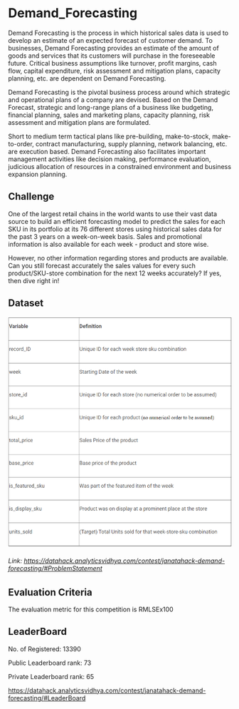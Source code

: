 # Demand_Forecasting

Demand Forecasting is the process in which historical sales data is used to develop an estimate of an expected forecast of customer demand. To businesses, Demand Forecasting provides an estimate of the amount of goods and services that its customers will purchase in the foreseeable future. Critical business assumptions like turnover, profit margins, cash flow, capital expenditure, risk assessment and mitigation plans, capacity planning, etc. are dependent on Demand Forecasting.

Demand Forecasting is the pivotal business process around which strategic and operational plans of a company are devised. Based on the Demand Forecast, strategic and long-range plans of a business like budgeting, financial planning, sales and marketing plans, capacity planning, risk assessment and mitigation plans are formulated.

Short to medium term tactical plans like pre-building, make-to-stock, make-to-order, contract manufacturing, supply planning, network balancing, etc. are execution based. Demand Forecasting also facilitates important management activities like decision making, performance evaluation, judicious allocation of resources in a constrained environment and business expansion planning.

## Challenge
One of the largest retail chains in the world wants to use their vast data source to build an efficient forecasting model to predict the sales for each SKU in its portfolio at its 76 different stores using historical sales data for the past 3 years on a week-on-week basis. Sales and promotional information is also available for each week - product and store wise. 

However, no other information regarding stores and products are available. Can you still forecast accurately the sales values for every such product/SKU-store combination for the next 12 weeks accurately? If yes, then dive right in!

## Dataset
![alt text](https://github.com/hrsht-13/Demand_Forecasting/blob/master/Data%20_Description.png)

###### Link: https://datahack.analyticsvidhya.com/contest/janatahack-demand-forecasting/#ProblemStatement

## Evaluation Criteria
The evaluation metric for this competition is RMLSEx100

## LeaderBoard

No. of Registered: 13390

Public Leaderboard rank: 73

Private Leaderboard rank: 65

https://datahack.analyticsvidhya.com/contest/janatahack-demand-forecasting/#LeaderBoard
